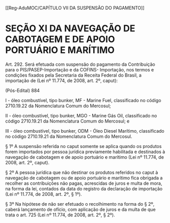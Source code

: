 [[Reg-AduMOC/CAPÍTULO VII DA SUSPENSÃO DO PAGAMENTO]]

# SEÇÃO XI DA NAVEGAÇÃO DE CABOTAGEM E DE APOIO PORTUÁRIO E MARÍTIMO

Art. 292. Será efetuada com suspensão do pagamento da
Contribuição para o PIS/PASEP-Importação e da COFINS-
Importação, nos termos e condições fixados pela Secretaria
da Receita Federal do Brasil, a importação de (Lei nº 11.774,
de 2008, art. 2º, caput):

(Pós-Edital)    884

I - óleo combustível, tipo bunker, MF - Marine Fuel,
classificado no código 2710.19.22 da Nomenclatura Comum
do Mercosul;

II - óleo combustível, tipo bunker, MGO - Marine Gás Oil,
classificado no código 2710.19.21 da Nomenclatura Comum
do Mercosul; e

III - óleo combustível, tipo bunker, ODM - Óleo Diesel
Marítimo, classificado no código 2710.19.21 da
Nomenclatura Comum do Mercosul.

§ 1º A suspensão referida no caput somente se aplica
quando os produtos forem importados por pessoa jurídica
previamente habilitada e destinados à navegação de
cabotagem e de apoio portuário e marítimo (Lei nº 11.774,
de 2008, art. 2º, caput).

§ 2º A pessoa jurídica que não destinar os produtos referidos
no caput à navegação de cabotagem ou de apoio portuário e
marítimo fica obrigada a recolher as contribuições não
pagas, acrescidas de juros e multa de mora, na forma da lei,
contados da data do registro da declaração de importação
(Lei nº 11.774, de 2008, art. 2º, § 1º).

§ 3º Na hipótese de não ser efetuado o recolhimento na
forma do § 2º, caberá lançamento de ofício, com aplicação
de juros e da multa de que trata o art. 725 (Lei nº 11.774, de
2008, art. 2º, § 2º).